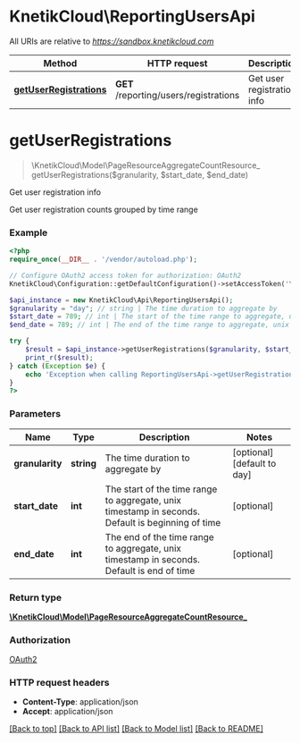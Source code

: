 # KnetikCloud\ReportingUsersApi

All URIs are relative to *https://sandbox.knetikcloud.com*

Method | HTTP request | Description
------------- | ------------- | -------------
[**getUserRegistrations**](ReportingUsersApi.md#getUserRegistrations) | **GET** /reporting/users/registrations | Get user registration info


# **getUserRegistrations**
> \KnetikCloud\Model\PageResourceAggregateCountResource_ getUserRegistrations($granularity, $start_date, $end_date)

Get user registration info

Get user registration counts grouped by time range

### Example
```php
<?php
require_once(__DIR__ . '/vendor/autoload.php');

// Configure OAuth2 access token for authorization: OAuth2
KnetikCloud\Configuration::getDefaultConfiguration()->setAccessToken('YOUR_ACCESS_TOKEN');

$api_instance = new KnetikCloud\Api\ReportingUsersApi();
$granularity = "day"; // string | The time duration to aggregate by
$start_date = 789; // int | The start of the time range to aggregate, unix timestamp in seconds. Default is beginning of time
$end_date = 789; // int | The end of the time range to aggregate, unix timestamp in seconds. Default is end of time

try {
    $result = $api_instance->getUserRegistrations($granularity, $start_date, $end_date);
    print_r($result);
} catch (Exception $e) {
    echo 'Exception when calling ReportingUsersApi->getUserRegistrations: ', $e->getMessage(), PHP_EOL;
}
?>
```

### Parameters

Name | Type | Description  | Notes
------------- | ------------- | ------------- | -------------
 **granularity** | **string**| The time duration to aggregate by | [optional] [default to day]
 **start_date** | **int**| The start of the time range to aggregate, unix timestamp in seconds. Default is beginning of time | [optional]
 **end_date** | **int**| The end of the time range to aggregate, unix timestamp in seconds. Default is end of time | [optional]

### Return type

[**\KnetikCloud\Model\PageResourceAggregateCountResource_**](../Model/PageResourceAggregateCountResource_.md)

### Authorization

[OAuth2](../../README.md#OAuth2)

### HTTP request headers

 - **Content-Type**: application/json
 - **Accept**: application/json

[[Back to top]](#) [[Back to API list]](../../README.md#documentation-for-api-endpoints) [[Back to Model list]](../../README.md#documentation-for-models) [[Back to README]](../../README.md)

